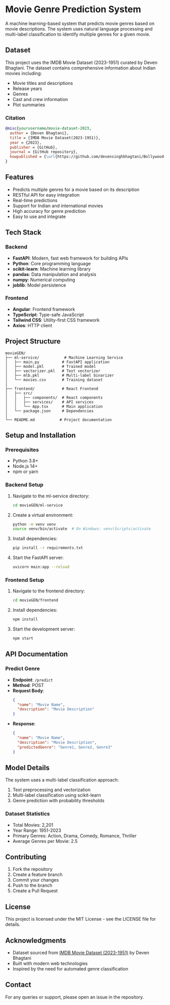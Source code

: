 # Movie Genre Prediction System

A machine learning-based system that predicts movie genres based on movie descriptions. The system uses natural language processing and multi-label classification to identify multiple genres for a given movie.

## Dataset

This project uses the IMDB Movie Dataset (2023-1951) curated by Deven Bhagtani. The dataset contains comprehensive information about Indian movies including:
- Movie titles and descriptions
- Release years
- Genres
- Cast and crew information
- Plot summaries

### Citation
```bibtex
@misc{yourusername/movie-dataset-2023,
  author = {Deven Bhagtani},
  title = {IMDB Movie Dataset(2023-1951)},
  year = {2023},
  publisher = {GitHub},
  journal = {GitHub repository},
  howpublished = {\url{https://github.com/devensinghbhagtani/Bollywood-Movie-Dataset}},
}
```

## Features

- Predicts multiple genres for a movie based on its description
- RESTful API for easy integration
- Real-time predictions
- Support for Indian and international movies
- High accuracy for genre prediction
- Easy to use and integrate

## Tech Stack

### Backend
- **FastAPI**: Modern, fast web framework for building APIs
- **Python**: Core programming language
- **scikit-learn**: Machine learning library
- **pandas**: Data manipulation and analysis
- **numpy**: Numerical computing
- **joblib**: Model persistence

### Frontend
- **Angular**: Frontend framework
- **TypeScript**: Type-safe JavaScript
- **Tailwind CSS**: Utility-first CSS framework
- **Axios**: HTTP client

## Project Structure

```
movieGEN/
├── ml-service/           # Machine Learning Service
│   ├── main.py          # FastAPI application
│   ├── model.pkl        # Trained model
│   ├── vectorizer.pkl   # Text vectorizer
│   ├── mlb.pkl          # Multi-label binarizer
│   └── movies.csv       # Training dataset
│
├── frontend/            # React Frontend
│   ├── src/
│   │   ├── components/  # React components
│   │   ├── services/    # API services
│   │   └── App.tsx      # Main application
│   └── package.json     # Dependencies
│
└── README.md           # Project documentation
```

## Setup and Installation

### Prerequisites
- Python 3.8+
- Node.js 14+
- npm or yarn

### Backend Setup
1. Navigate to the ml-service directory:
   ```bash
   cd movieGEN/ml-service
   ```

2. Create a virtual environment:
   ```bash
   python -m venv venv
   source venv/bin/activate  # On Windows: venv\Scripts\activate
   ```

3. Install dependencies:
   ```bash
   pip install -r requirements.txt
   ```

4. Start the FastAPI server:
   ```bash
   uvicorn main:app --reload
   ```

### Frontend Setup
1. Navigate to the frontend directory:
   ```bash
   cd movieGEN/frontend
   ```

2. Install dependencies:
   ```bash
   npm install
   ```

3. Start the development server:
   ```bash
   npm start
   ```

## API Documentation

### Predict Genre
- **Endpoint**: `/predict`
- **Method**: POST
- **Request Body**:
  ```json
  {
    "name": "Movie Name",
    "description": "Movie Description"
  }
  ```
- **Response**:
  ```json
  {
    "name": "Movie Name",
    "description": "Movie Description",
    "predictedGenre": "Genre1, Genre2, Genre3"
  }
  ```

## Model Details

The system uses a multi-label classification approach:
1. Text preprocessing and vectorization
2. Multi-label classification using scikit-learn
3. Genre prediction with probability thresholds

### Dataset Statistics
- Total Movies: 2,201
- Year Range: 1951-2023
- Primary Genres: Action, Drama, Comedy, Romance, Thriller
- Average Genres per Movie: 2.5

## Contributing

1. Fork the repository
2. Create a feature branch
3. Commit your changes
4. Push to the branch
5. Create a Pull Request

## License

This project is licensed under the MIT License - see the LICENSE file for details.

## Acknowledgments

- Dataset sourced from [IMDB Movie Dataset (2023-1951)](https://github.com/devensinghbhagtani/Bollywood-Movie-Dataset) by Deven Bhagtani
- Built with modern web technologies
- Inspired by the need for automated genre classification

## Contact

For any queries or support, please open an issue in the repository. 
